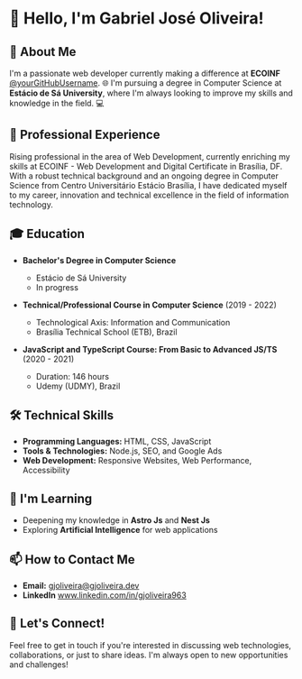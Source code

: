 # 👋 Hello, I'm Gabriel José Oliveira!

## 🚀 About Me
I'm a passionate web developer currently making a difference at **ECOINF** [@yourGitHubUsername](https://ecoinf.com.br/). 🌐 I'm pursuing a degree in Computer Science at **Estácio de Sá University**, where I'm always looking to improve my skills and knowledge in the field. 💻

## 💼 Professional Experience
Rising professional in the area of ​​Web Development, currently enriching my skills at ECOINF - Web Development and Digital Certificate in Brasília, DF. With a robust technical background and an ongoing degree in Computer Science from Centro Universitário Estácio Brasília, I have dedicated myself to my career, innovation and technical excellence in the field of information technology.

## 🎓 Education
- **Bachelor's Degree in Computer Science**
  - Estácio de Sá University
  - In progress

- **Technical/Professional Course in Computer Science** (2019 - 2022)
  - Technological Axis: Information and Communication
  - Brasília Technical School (ETB), Brazil

- **JavaScript and TypeScript Course: From Basic to Advanced JS/TS** (2020 - 2021)
  - Duration: 146 hours
  - Udemy (UDMY), Brazil

## 🛠️ Technical Skills
- **Programming Languages:** HTML, CSS, JavaScript
- **Tools & Technologies:** Node.js, SEO, and Google Ads
- **Web Development:** Responsive Websites, Web Performance, Accessibility

## 🌱 I'm Learning
- Deepening my knowledge in **Astro Js** and **Nest Js**
- Exploring **Artificial Intelligence** for web applications

## 📫 How to Contact Me
<!--
**GitHub:** [@yourGitHubUsername](https://github.com/yourGitHubUsername)
- **LinkedIn:** [Your Name on LinkedIn](https://www.linkedin.com/in/yourlinkedinprofile/)
-->
- **Email:** gjoliveira@gjoliveira.dev
- **LinkedIn** www.linkedin.com/in/gjoliveira963

## 🌟 Let's Connect!
Feel free to get in touch if you're interested in discussing web technologies, collaborations, or just to share ideas. I'm always open to new opportunities and challenges!

<!--
gjoliveira963/gjoliveira963 is a ✨ special ✨ repository because its `README.md` (this file) appears on your GitHub profile.
You can click the Preview link to take a look at your changes.
-->
